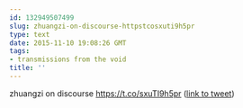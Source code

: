 ```yaml
---
id: 132949507499
slug: zhuangzi-on-discourse-httpstcosxuti9h5pr
type: text
date: 2015-11-10 19:08:26 GMT
tags:
- transmissions from the void
title: ''
---
```

zhuangzi on discourse https://t.co/sxuTI9h5pr (<a href="http://twitter.com/mxbees/status/664154800276316161">link to tweet</a>)